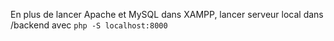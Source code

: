 En plus de lancer Apache et MySQL dans XAMPP, lancer serveur local dans /backend avec `php -S localhost:8000`